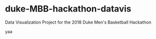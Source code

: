 # duke-MBB-hackathon-datavis
Data Visualization Project for the 2018 Duke Men's Basketball Hackathon

yaa
